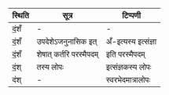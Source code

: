 | स्थिति | सूत्र | टिप्पणी |
| ----- | ------- | ------ |
| दं॒शँ | - | - |
| दं॒शँ | उपदेशेऽजनुनासिक इत् | अँ-इत्यस्य इत्संज्ञा |
| दं॒शँ | शेषात् कर्तरि परस्मैपदम् | इति परस्मैपदम् |
| दं॒श् | तस्य लोपः | इत्संज्ञकस्य लोपः |
| दंश् | - | स्वरभेदमात्रालोपः |
